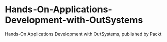 # Hands-On-Applications-Development-with-OutSystems
Hands-On Applications Development with OutSystems, published by Packt
